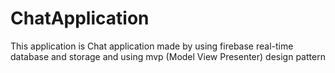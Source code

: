 # ChatApplication
This application is Chat application made by using firebase real-time database and storage
and using mvp (Model View Presenter) design pattern
